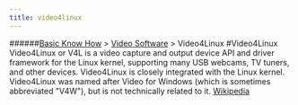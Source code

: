 ```yaml
---
title: video4linux
---
```

######[Basic Know How](../wiki/basic-know-how.html) > [Video Software](../wiki/video-software.html) > Video4Linux
#Video4Linux
Video4Linux or V4L is a video capture and output device API and driver framework for the Linux kernel, supporting many USB webcams, TV tuners, and other devices. Video4Linux is closely integrated with the Linux kernel. Video4Linux was named after Video for Windows (which is sometimes abbreviated "V4W"), but is not technically related to it. <a href="https://en.wikipedia.org/wiki/Video4Linux" target="_blank">Wikipedia</a>